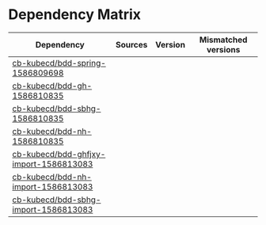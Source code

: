 # Dependency Matrix

Dependency | Sources | Version | Mismatched versions
---------- | ------- | ------- | -------------------
[cb-kubecd/bdd-spring-1586809698](https://github.com/cb-kubecd/bdd-spring-1586809698.git) |  | []() | 
[cb-kubecd/bdd-gh-1586810835](https://github.com/cb-kubecd/bdd-gh-1586810835.git) |  | []() | 
[cb-kubecd/bdd-sbhg-1586810835](https://github.com/cb-kubecd/bdd-sbhg-1586810835.git) |  | []() | 
[cb-kubecd/bdd-nh-1586810835](https://github.com/cb-kubecd/bdd-nh-1586810835.git) |  | []() | 
[cb-kubecd/bdd-ghfjxy-import-1586813083](https://github.com/cb-kubecd/bdd-ghfjxy-import-1586813083.git) |  | []() | 
[cb-kubecd/bdd-nh-import-1586813083](https://github.com/cb-kubecd/bdd-nh-import-1586813083.git) |  | []() | 
[cb-kubecd/bdd-sbhg-import-1586813083](https://github.com/cb-kubecd/bdd-sbhg-import-1586813083.git) |  | []() | 
